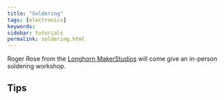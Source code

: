 ```yaml
---
title: "Soldering"
tags: [electronics]
keywords:
sidebar: tutorials
permalink: soldering.html
---
```


Roger Rose from the [Longhorn MakerStudios](http://makerstudios.engr.utexas.edu) will come give an in-person soldering workshop.

## Tips

